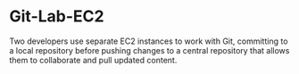 # Git-Lab-EC2
Two developers use separate EC2 instances to work with Git, committing to a local repository before pushing changes to a central repository that allows them to collaborate and pull updated content.
